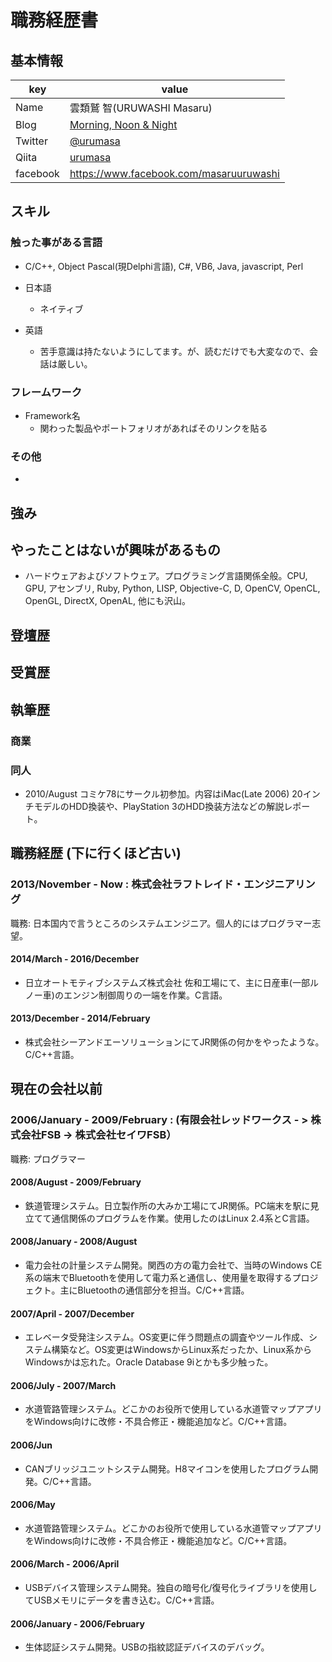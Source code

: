 # 職務経歴書

## 基本情報

|key|value|
|---|-----|
|Name|雲類鷲 智(URUWASHI Masaru)|
|Blog|[Morning, Noon & Night](http://urumasa.hatenablog.jp)|
|Twitter|[@urumasa](https://twitter.com/urumasa)|
|Qiita|[urumasa](http://qiita.com/urumasa)|
|facebook|https://www.facebook.com/masaruuruwashi|

## スキル

### 触った事がある言語

- C/C++, Object Pascal(現Delphi言語), C#, VB6, Java, javascript, Perl

- 日本語
  - ネイティブ
- 英語
  - 苦手意識は持たないようにしてます。が、読むだけでも大変なので、会話は厳しい。

### フレームワーク

- Framework名
  - 関わった製品やポートフォリオがあればそのリンクを貼る

### その他

- 

## 強み

## やったことはないが興味があるもの

- ハードウェアおよびソフトウェア。プログラミング言語関係全般。CPU, GPU, アセンブリ, Ruby, Python, LISP, Objective-C, D, OpenCV, OpenCL, OpenGL, DirectX, OpenAL, 他にも沢山。

## 登壇歴

## 受賞歴

## 執筆歴

### 商業

### 同人

- 2010/August コミケ78にサークル初参加。内容はiMac(Late 2006) 20インチモデルのHDD換装や、PlayStation 3のHDD換装方法などの解説レポート。

## 職務経歴 (下に行くほど古い)

### 2013/November - Now : 株式会社ラフトレイド・エンジニアリング

職務: 日本国内で言うところのシステムエンジニア。個人的にはプログラマー志望。

#### 2014/March - 2016/December

- 日立オートモティブシステムズ株式会社 佐和工場にて、主に日産車(一部ルノー車)のエンジン制御周りの一端を作業。C言語。

#### 2013/December - 2014/February

- 株式会社シーアンドエーソリューションにてJR関係の何かをやったような。C/C++言語。

## 現在の会社以前

### 2006/January - 2009/February : (有限会社レッドワークス - > 株式会社FSB -> 株式会社セイワFSB）

職務: プログラマー

#### 2008/August - 2009/February

- 鉄道管理システム。日立製作所の大みか工場にてJR関係。PC端末を駅に見立てて通信関係のプログラムを作業。使用したのはLinux 2.4系とC言語。

#### 2008/January - 2008/August

- 電力会社の計量システム開発。関西の方の電力会社で、当時のWindows CE系の端末でBluetoothを使用して電力系と通信し、使用量を取得するプロジェクト。主にBluetoothの通信部分を担当。C/C++言語。

#### 2007/April - 2007/December

- エレベータ受発注システム。OS変更に伴う問題点の調査やツール作成、システム構築など。OS変更はWindowsからLinux系だったか、Linux系からWindowsかは忘れた。Oracle Database 9iとかも多少触った。

#### 2006/July - 2007/March

- 水道管路管理システム。どこかのお役所で使用している水道管マップアプリをWindows向けに改修・不具合修正・機能追加など。C/C++言語。

#### 2006/Jun

- CANブリッジユニットシステム開発。H8マイコンを使用したプログラム開発。C/C++言語。

#### 2006/May

- 水道管路管理システム。どこかのお役所で使用している水道管マップアプリをWindows向けに改修・不具合修正・機能追加など。C/C++言語。

#### 2006/March - 2006/April

- USBデバイス管理システム開発。独自の暗号化/復号化ライブラリを使用してUSBメモリにデータを書き込む。C/C++言語。

#### 2006/January - 2006/February

- 生体認証システム開発。USBの指紋認証デバイスのデバッグ。

